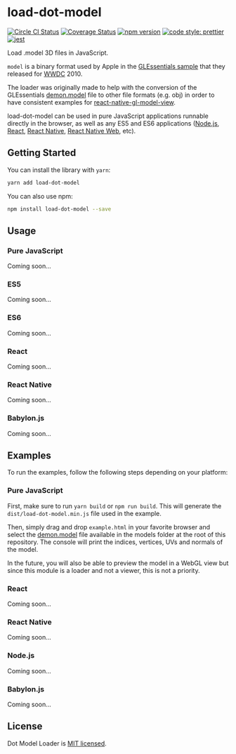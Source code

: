 # load-dot-model

[![Circle CI Status](https://circleci.com/gh/PatriceVignola/load-dot-model.svg?style=shield)](https://circleci.com/gh/PatriceVignola/load-dot-model) [![Coverage Status](https://coveralls.io/repos/github/PatriceVignola/load-dot-model/badge.svg?branch=master)](https://coveralls.io/github/PatriceVignola/load-dot-model?branch=master) [![npm version](https://badge.fury.io/js/load-dot-model.svg)](https://badge.fury.io/js/load-dot-model) [![code style: prettier](https://img.shields.io/badge/code_style-prettier-ff69b4.svg?style=flat-square)](https://github.com/prettier/prettier) [![jest](https://facebook.github.io/jest/img/jest-badge.svg)](https://github.com/facebook/jest)

Load .model 3D files in JavaScript.

`model` is a binary format used by Apple in the [GLEssentials sample](https://developer.apple.com/library/content/samplecode/GLEssentials/Introduction/Intro.html) that they released for [WWDC](https://developer.apple.com/wwdc/) 2010.

The loader was originally made to help with the conversion of the GLEssentials [demon.model](https://github.com/PatriceVignola/load-dot-model/blob/master/models/demon.model) file to other file formats (e.g. obj) in order to have consistent examples for [react-native-gl-model-view](https://github.com/rastapasta/react-native-gl-model-view).

load-dot-model can be used in pure JavaScript applications runnable directly in the browser, as well as any ES5 and ES6 applications ([Node.js](https://nodejs.org/), [React](https://reactjs.org/), [React Native](https://facebook.github.io/react-native/), [React Native Web](https://github.com/necolas/react-native-web), etc).

## Getting Started

You can install the library with `yarn`:
```sh
yarn add load-dot-model
```
You can also use npm:
```sh
npm install load-dot-model --save
```

## Usage

### Pure JavaScript

Coming soon...

### ES5

Coming soon...

### ES6

Coming soon...

### React

Coming soon...

### React Native

Coming soon...

### Babylon.js

Coming soon...

## Examples

To run the examples, follow the following steps depending on your platform:

### Pure JavaScript

First, make sure to run `yarn build` or `npm run build`. This will generate the `dist/load-dot-model.min.js` file used in the example.

Then, simply drag and drop `example.html` in your favorite browser and select the [demon.model](https://github.com/PatriceVignola/load-dot-model/blob/master/models/demon.model) file available in the models folder at the root of this repository. The console will print the indices, vertices, UVs and normals of the model.

In the future, you will also be able to preview the model in a WebGL view but since this module is a loader and not a viewer, this is not a priority.

### React

Coming soon...

### React Native

Coming soon...

### Node.js

Coming soon...

### Babylon.js

Coming soon...

## License

Dot Model Loader is [MIT licensed](https://github.com/PatriceVignola/load-dot-model/blob/master/LICENSE).
